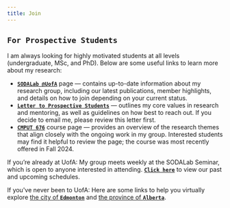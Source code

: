```yaml
---
title: Join
---
```


## <a id="prospective"></a> `For Prospective Students`


I am always looking for highly motivated students at all levels (undergraduate, MSc, and PhD). Below are some useful links to learn more about my research:

- [**`SODALab @UofA`**](https://sodalab.ca) page — contains up-to-date information about my research group, including our latest publications, member highlights, and details on how to join depending on your current status.
- [**`Letter to Prospective Students`**](/letter2students/) — outlines my core values in research and mentoring, as well as guidelines on how best to reach out. If you decide to email me, please review this letter first.
- [**`CMPUT 676`**](/teaching/cmput676/) course page — provides an overview of the research themes that align closely with the ongoing work in my group. Interested students may find it helpful to review the page; the course was most recently offered in Fall 2024.

If you’re already at UofA: My group meets weekly at the SODALab Seminar, which is open to anyone interested in attending. [**`Click here`**](https://docs.google.com/spreadsheets/d/1gR2qVvK1fLDB_uvyKxTtVmQCDb6QMwXqIeh3m6HbEkk/edit#gid=1884220804) to view our past and upcoming schedules.

If you've never been to UofA: Here are some links to help you virtually explore [the city of **`Edmonton`**](https://exploreedmonton.com/) and [the province of **`Alberta`**](https://www.travelalberta.com/).